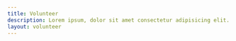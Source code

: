 ```yaml
---
title: Volunteer
description: Lorem ipsum, dolor sit amet consectetur adipisicing elit. Minima, ad.
layout: volunteer
---
```


